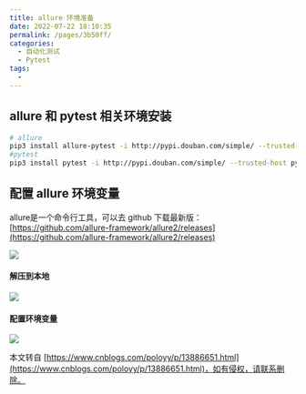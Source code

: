 ```yaml
---
title: allure 环境准备
date: 2022-07-22 18:10:35
permalink: /pages/3b50ff/
categories:
  - 自动化测试
  - Pytest
tags:
  - 
---
```

allure 和 pytest 相关环境安装
----------------------

```bash
# allure
pip3 install allure-pytest -i http://pypi.douban.com/simple/ --trusted-host pypi.douban.com
#pytest
pip3 install pytest -i http://pypi.douban.com/simple/ --trusted-host pypi.douban.com
```

配置 allure 环境变量
--------------

allure是一个命令行工具，可以去 github 下载最新版：[https://github.com/allure-framework/allure2/releases](https://github.com/allure-framework/allure2/releases)

![](https://img2020.cnblogs.com/blog/1896874/202010/1896874-20201027184939003-1176034393.png)

#### 解压到本地

![](https://img2020.cnblogs.com/blog/1896874/202010/1896874-20201027190928087-698454146.png)

#### 配置环境变量

![](https://img2020.cnblogs.com/blog/1896874/202010/1896874-20201027190931037-761207454.png)

  

本文转自 [https://www.cnblogs.com/poloyy/p/13886651.html](https://www.cnblogs.com/poloyy/p/13886651.html)，如有侵权，请联系删除。
